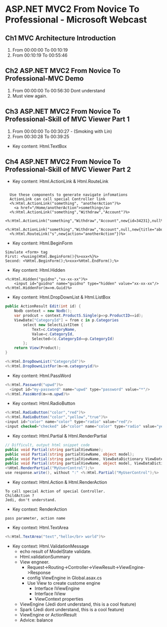 # ASP.NET MVC2 From Novice To Professional - Microsoft Webcast

## Ch1 MVC Architecture Introduction

1. From 00:00:00 To 00:10:19
2. From 00:10:19 To 00:55:46

## Ch2 ASP.NET MVC2 From Novice To Professional-MVC Demo

1. From 00:00:00 To 00:56:30 Dont understand
2. Must view again.

## Ch3 ASP.NET MVC2 From Novice To Professional-Skill of MVC Viewer Part 1

1. From 00:00:00 To 00:30:27 - (Smoking with Lin)
2. From 00:30:28 To 00:39:25

* Key content: Html.TextBox

## Ch4 ASP.NET MVC2 From Novice To Professional-Skill of MVC Viewer Part 2

* Key content: Html.ActionLink & Html.RouteLink

```text

  Use these components to generate navigate infomations
  ActionLink can call special Controller link
  <%:Html.ActionLink("something", "anotherAction")%>
    <a href="/Home/anotherAction">something</a>
  <%:Html.ActionLink("something","Withdraw","Account")%>
  <%:Html.ActionLink("something","Withdraw","Account",new{id=34231},null%>
  <%:Html.ActionLink("something","Withdraw","Account",null,new{title="about"})%>
  <%:Html.RouteLink("s",new{action="anotherAction"})%>
```

* Key content: Html.BeginForm

```text
Simulate <form> tag
First: <%using(Html.BeginForm(){%>xxx<%}%>
Second: <%Html.BeginForm();%>xxx<%Html.EndForm();%>
```

* Key content: Html.Hidden

```text
<%:Html.Hidden("guidno","xx-xx-xx")%>
    <input id="guidno" name="guidno" type="hidden" value="xx-xx-xx"/>
<%:Html.HiddenFor(m=>m.Guid)%>
```

* Key content: Html.DropDownList & Html.ListBox

```c#
public ActionResult Edit(int id) {
    Nodb context = new Nodb();
    var prodcut = context.ProductS.Single(p=>p.ProductID==id);
    ViewDate["CategoryId"] = from c in p.Categories
        select new SelectListItem {
            Text=c.CategoryName,
            Value=c.CategoryId,
            Selected=(c.CategoryId==p.CategoryId)
        };
    return View(Product);
}

<%:Html.DropDownList("CategoryId")%>
<%:Html.DropDownListFor(m=>m.categoryid)%>
```

* Key content: Html.PassWord

```c#
<%:Html.Password("upwd")%>
  <input id="my-password" name="upwd" type="password" value="*"/>
<%:Html.PassWord(m=>m.upwd)%>
```

* Key context: Html.RadioButton

```c#
<%:Html.RadioButton("color","red")%>
<%:Html.RadioButton("color","yellow","true")%>
<input id="color" name="color" type="radio" value="red"/>
<input checked="checked" id="color" name="color" type="radio" value="yellow"/>
```

* Key context: Html.Partial & Html.RenderPartial

```c#
// Difficult, output html snippet code
public void Partial(string partialViewName);                                             // 1st
public void Partial(string partialViewName, object model);                               // 2nd
public void Partial(string partialViewName, ViewDataDictionary ViewDate);                // 3rd
public void Partial(string partialViewName, object model, ViewDataDictionary ViewData);  // 4th
<%Html.RenderPartial("MyUserControl");%>
use response.write(), without ":" <%:Html.Partial("MyUserControl");%>
```

* Key context: Html.Action & Html.RenderAction

```text
To call special Action of special Controller.
ChildAction ?
Jedi, don't understand.
```

* Key context: RenderAction

```text
pass parameter, action name
```

* Key context: Html.TextArea

```c#
<%:Html.TextArea("text","hello</br> world")%>
```

* Key context: Html.ValidationMessage
  * echo result of ModelState validate.
  * Html.validationSummary
  * View engneer.
    * Request->Routing->Controller->ViewResult->ViewEngine->Response
    * config ViewEngine in Global.asax.cs
    * Use View to create custome engine
      * Interface IViewEngine
      * Interface IView
      * ViewContext properties
  * ViewEngine (Jedi dont understand, this is a cool feature)
  * Spark (Jedi dont understand, this is a cool feature)
  * ViewEngine or ActionResult
  * Advice: balance
